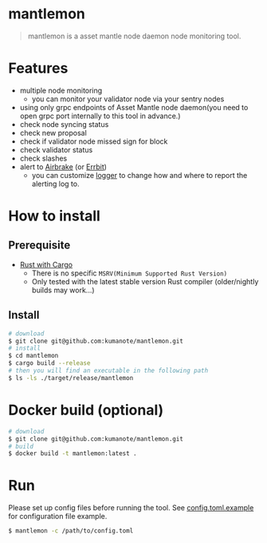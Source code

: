 # mantlemon

> mantlemon is a asset mantle node daemon node monitoring tool.

# Features

- multiple node monitoring
  - you can monitor your validator node via your sentry nodes
- using only grpc endpoints of Asset Mantle node daemon(you need to open grpc port internally to this tool in advance.) 
- check node syncing status
- check new proposal
- check if validator node missed sign for block
- check validator status
- check slashes
- alert to [Airbrake](https://airbrake.io/) (or [Errbit](https://github.com/errbit/errbit))
  - you can customize [logger](https://github.com/kumanote/logger-rs) to change how and where to report the alerting log to.

# How to install

## Prerequisite

- [Rust with Cargo](http://rust-lang.org)
  - There is no specific `MSRV(Minimum Supported Rust Version)` 
  - Only tested with the latest stable version Rust compiler (older/nightly builds may work...)

## Install

```bash
# download
$ git clone git@github.com:kumanote/mantlemon.git
# install
$ cd mantlemon
$ cargo build --release
# then you will find an executable in the following path
$ ls -ls ./target/release/mantlemon
```

# Docker build (optional)

```bash
# download
$ git clone git@github.com:kumanote/mantlemon.git
# build
$ docker build -t mantlemon:latest .
```

# Run

Please set up config files before running the tool.
See [config.toml.example](config.toml.example) for configuration file example.

```bash
$ mantlemon -c /path/to/config.toml
```
